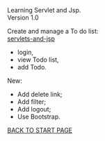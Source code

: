 Learning Servlet and Jsp.  
Version 1.0   

Create and manage a To do list:   
[servlets-and-jsp](https://github.com/FlorescuAndrei/servlets-and-jsp.git)
  - login,  
  - view Todo list,  
  - add Todo.

New:
  - Add delete link;  
  - Add filter;  
  - Add logout;  
  - Use Bootstrap.  
  
    
 [BACK TO START PAGE](https://github.com/FlorescuAndrei/Start.git) 
